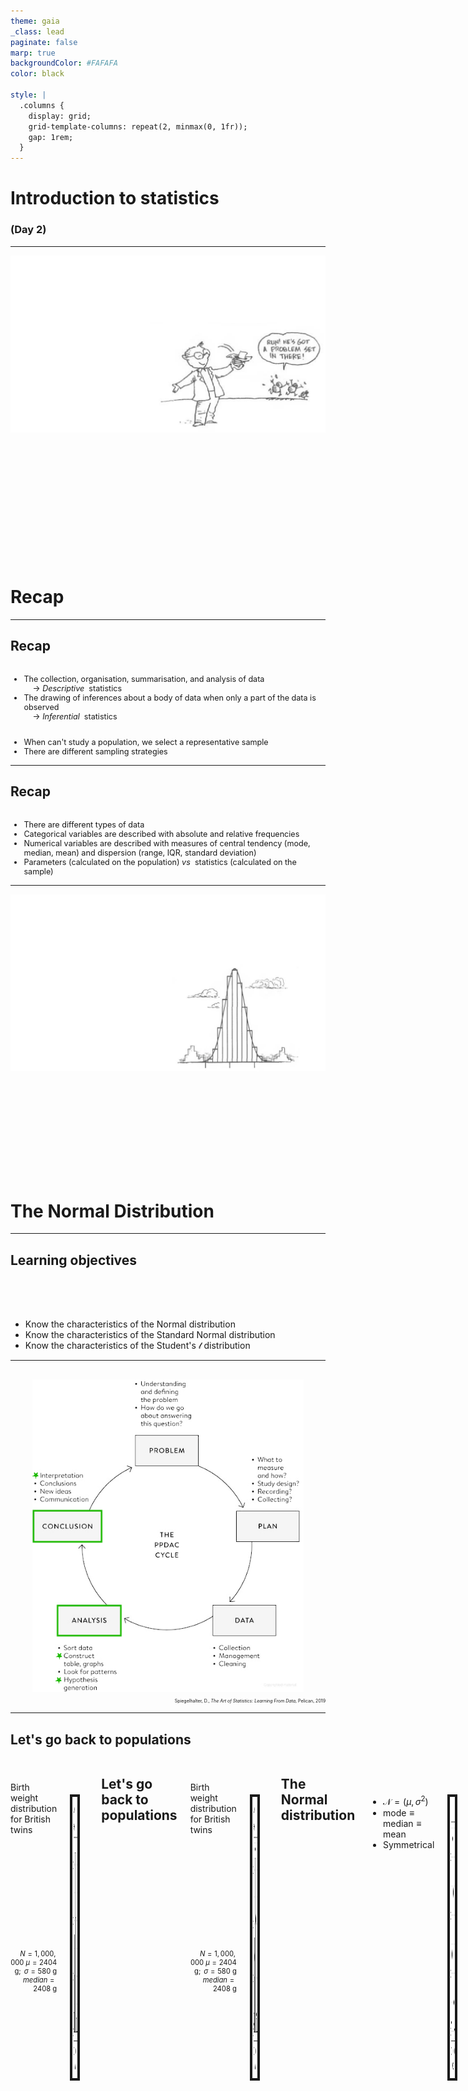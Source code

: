 ```yaml
---
theme: gaia
_class: lead
paginate: false
marp: true
backgroundColor: #FAFAFA
color: black

style: |
  .columns {
    display: grid;
    grid-template-columns: repeat(2, minmax(0, 1fr));
    gap: 1rem;
  }
---
```


<style>
section {
 font-family:  'Atkinson Hyperlegible', 'Helvetica', 'Arial', sans-serif;
}
</style>

# Introduction to statistics

### (Day 2)

---
![bg opacity](./img/backgrounds/wrappingup_bg.png)

<span style="display:block; height:190px;"></span>

# Recap

---
## Recap

<span style="display:block; height:1px;"></span>

<div style="font-size: 90%">

- The collection, organisation, summarisation, and analysis of data <br/> &nbsp;&nbsp;&nbsp; &rarr; *Descriptive* &nbsp;statistics
- The drawing of inferences about a body of data when only a part of the data is observed <br/> &nbsp;&nbsp;&nbsp; &rarr; *Inferential* &nbsp;statistics

<span style="display:block; height:1px;"></span>


- When can't study a population, we select a representative sample
- There are different sampling strategies

</div>

<!-- - Individuare in maniera efficiente i tratti importanti delle informazioni che sono state raccolte

- Partire dal particolare per capire come le informazioni si possono estendere alla totalità -->

---
## Recap

<span style="display:block; height:1px;"></span>

<div style="font-size: 90%">

- There are different types of data
- Categorical variables  are described with absolute and relative frequencies
- Numerical variables are described with measures of central tendency (mode, median, mean) and dispersion (range, IQR, standard deviation)
- Parameters (calculated on the population) *vs*&nbsp; statistics (calculated on the sample)

</div>

---
![bg opacity](./img/backgrounds/normal_bg.png)

<span style="display:block; height:150px;"></span>

# The Normal Distribution 

---
## Learning objectives

<span style="display:block; height:50px;"></span>

- Know the characteristics of the Normal distribution
- Know the characteristics of the Standard Normal distribution
- Know the characteristics of the Student's $\mathcal{t}$ distribution

---

<span style="display:block; height:2px;"></span>

<center>
<img src="./img/normal/PPDAC.png" img height="500px" border="0px"/>
</center>

<div style="font-size: 50%" align="right">

Spiegelhalter, D., *The Art of Statistics: Learning From Data*, Pelican, 2019

</div>

---
## Let's go back to populations

<div class="columns">
<div>

<span style="display:block; height:10px;"></span>

Birth weight distribution for British twins

<span style="display:block; height:155px;"></span>

<div style="font-size: 80%" align="right">

$N=1,000,000$
$\mu = 2404\text{ g}; \text{ } \sigma = 580\text{ g}$
$median = 2408\text{ g}$

</div>

</div>
<div>

<span style="display:block; height:30px;"></span>

<center>
<img src="./img/normal/Twin_BW_hist.png" img height="450px" border="4px"/>
</center>

</div>

<!-- The population distribution is the pattern made by the birth weights of all these babies, which we can obtain from TwinsUK data on the weights for 1M twins born in the UK from 1917 to 1998 to non-Hispanic white women – although this is not the entire set of twin births, it is such a large sample that we can take it as the population. (sono dati simulati a partire da dati reali) -->

---
## Let's go back to populations

<div class="columns">
<div>

<span style="display:block; height:10px;"></span>

Birth weight distribution for British twins

<span style="display:block; height:155px;"></span>

<div style="font-size: 80%" align="right">

$N=1,000,000$
$\mu = 2404\text{ g}; \text{ } \sigma = 580\text{ g}$
$median = 2408\text{ g}$

</div>

</div>
<div>

<span style="display:block; height:30px;"></span>

<center>
<img src="./img/normal/Twin_BW_hist_normale.png" img height="450px" border="4px"/>
</center>

</div>

<!-- The shape of this distribution is important. Measurements such as weight, income, height, and so on can, at least in principle, be as fine-grained as desired, and so can be considered ‘continuous’ quantities whose population distributions are smooth. The classic example is the ‘bell-shaped curve’, or normal distribution, first explored in detail by Carl Friedrich Gauss.

Theory shows that the normal distribution can be expected to occur for phenomena that are driven by large numbers of small influences, for example a complex physical trait that is not influenced by just a few genes. 

Figure shows a normal curve with the same mean and standard deviation as the recorded weights. The smooth normal curve and the histogram are gratifyingly close, and other complex traits such as height and cognitive skills also have approximately normal population distributions. 
-->

---
## The Normal distribution

<div class="columns">
<div>

<span style="display:block; height:30px;"></span>

- $\mathcal{N} = (\mu, \sigma^2)$
- $\text{mode} \equiv \text{median} \equiv \text{mean}$
- Symmetrical

</div>
<div>

<span style="display:block; height:30px;"></span>

<center>
<img src="./img/normal/Twin_BW_normale.png" img height="450px" border="4px"/>
</center>

</div>

<!-- La distribuzione GAUSSIANA è una distribuzione caratterizzata da una forma a campana.
E' simmetrica.
Definita in maniera univoca dalla media e dalla deviazione standard 

sigma^2 e' la varianza <!-- The normal distribution is characterized by its mean, or expectation, and its standard deviation.

It is an impressive achievement to be able to summarize over a million births by just these two quantities. 
 -->

---
## The Normal distribution

<div class="columns">
<div>

<span style="display:block; height:40px;"></span>

- $\text{Area under the curve} = 1$
- proportion $\equiv$ likelihood

<span style="display:block; height:120px;"></span>

<div style="font-size: 80%" align="right">

$\text{very low birth weight (VLBW)} < 1500 \text{ g}$
$\text{Twins with VLBW} = 6\%$
$\mathcal{P}(\text{twins with VLBW}) = 0.06$

</div>

</div>
<div>

<span style="display:block; height:30px;"></span>

<center>
<img src="./img/normal/Twin_BW_normale_area.png" img height="450px" border="4px"/>
</center>

</div>

<!-- il fatto che l'area e' 1 dipende dal fatto che la normale sia una distribuzione di probabilita'

For medical rather than statistical reasons, babies below 1,500 g ‘very low birth weight’. Figure 3.2(d) shows that we would expect 6% of babies in this group to be very low birth weight – in fact the actual number is ~74K (0.7%), in close agreement with the prediction from the normal curve. 

 -->

---
### Exercise #1

<div class="columns">
<div>

<span style="display:block; height:10px;"></span>

<div style="font-size: 90%">

:question: &nbsp;&nbsp;&nbsp; Which distributions has the 
&nbsp;&nbsp;&nbsp;&nbsp;&nbsp;&nbsp;&nbsp;&nbsp; largest mean?

&nbsp;&nbsp;&nbsp;&nbsp;&nbsp;&nbsp;&nbsp;&nbsp; a) Green
&nbsp;&nbsp;&nbsp;&nbsp;&nbsp;&nbsp;&nbsp;&nbsp; b) Blue
&nbsp;&nbsp;&nbsp;&nbsp;&nbsp;&nbsp;&nbsp;&nbsp; c) Yellow
&nbsp;&nbsp;&nbsp;&nbsp;&nbsp;&nbsp;&nbsp;&nbsp; d) None of the above

</div>

</div>
<div>
<span style="display:block; height:80px;"></span>

<center>
<img src="./img/normal/1200px-Normal_Distribution_PDF.svg_covered.png" img height="300px" border="4px"/>
</center>

</div>
</div>

<span style="display:block; height:30px;"></span>


---
### Exercise #2

<div class="columns">
<div>

<span style="display:block; height:10px;"></span>

<div style="font-size: 90%">

:question: &nbsp;&nbsp;&nbsp; Which distributions has the 
&nbsp;&nbsp;&nbsp;&nbsp;&nbsp;&nbsp;&nbsp;&nbsp; largest standard deviation?

&nbsp;&nbsp;&nbsp;&nbsp;&nbsp;&nbsp;&nbsp;&nbsp; a) Green
&nbsp;&nbsp;&nbsp;&nbsp;&nbsp;&nbsp;&nbsp;&nbsp; b) Blue
&nbsp;&nbsp;&nbsp;&nbsp;&nbsp;&nbsp;&nbsp;&nbsp; c) Yellow
&nbsp;&nbsp;&nbsp;&nbsp;&nbsp;&nbsp;&nbsp;&nbsp; d) None of the above

</div>

</div>
<div>
<span style="display:block; height:80px;"></span>

<center>
<img src="./img/normal/1200px-Normal_Distribution_PDF.svg_sd_covered.png" img height="300px" border="4px"/>
</center>

</div>
</div>

<span style="display:block; height:30px;"></span>

---
## The Normal distribution

<div class="columns">
<div>

<span style="display:block; height:px;"></span>

<div style="font-size: 80%">

- 3 $\sigma$ rule:
  - 68% of the observed values are at 1 $\sigma$ from the mean
  - 95% at 2 $\sigma$
  - 99.7% at 3 $\sigma$

<span style="display:block; height:1px;"></span>

- Empirical rule:
  - values $< 2 \sigma$ are *"common"*
  - values $> 2 \sigma$ are *"unusual"*  
  - values $> 3 \sigma$ are *"outliers"*  

</div>
</div>
<div>
<span style="display:block; height:80px;"></span>

<center>
<img src="./img/normal/Standard_Normal_Distribution.png" img height="370px" border="4px"/>
</center>

</div>

<!-- From the mathematical properties of the normal distribution, we know that roughly 95% of the population will be contained in the interval given by the mean ± two standard deviations, and 99.8% in the central ± three standard deviations. 

68% at 1SD -> valori comuni vs valori inusuali -->

---
## Outliers

<span style="display:block; height:1px;"></span>

<center>
<img src="./img/normal/Boxplot_vs_PDF.svg.png" img height="480px" border="0px"/>
</center>

<!-- Se i dati sono distribuiti normalmente c'e' una corrispondenza tra 1.5IQR dal 1o e 3o quartile e le standard deviation dalla media 
1.5 IQR (fence of the boxplot) -> If the data are normally distributed, the fence will be 2.7 standard deviations from the mean, so cases outside of it will be quite rare (0.4%)
-->

---
### Exercise #3

<div style="font-size: 80%">

:question: &nbsp;&nbsp;&nbsp; The height of the Italian male population is distributed according to
&nbsp;&nbsp;&nbsp;&nbsp;&nbsp;&nbsp;&nbsp;&nbsp; a Normal distribution with mean 170 cm and standard deviation 9.5 cm

&nbsp;&nbsp;&nbsp;&nbsp;&nbsp;&nbsp;&nbsp;&nbsp; Calculate the following values, when possible

&nbsp;&nbsp;&nbsp;&nbsp;&nbsp;&nbsp;&nbsp;&nbsp; a) The median height
&nbsp;&nbsp;&nbsp;&nbsp;&nbsp;&nbsp;&nbsp;&nbsp; b) The proportion of Italian men taller than $>170 \text{ cm}$
&nbsp;&nbsp;&nbsp;&nbsp;&nbsp;&nbsp;&nbsp;&nbsp; c) The values considered unusual and/or outliers
&nbsp;&nbsp;&nbsp;&nbsp;&nbsp;&nbsp;&nbsp;&nbsp; d) The most common height
&nbsp;&nbsp;&nbsp;&nbsp;&nbsp;&nbsp;&nbsp;&nbsp; e) The range that includes 68% of the individuals
&nbsp;&nbsp;&nbsp;&nbsp;&nbsp;&nbsp;&nbsp;&nbsp; f) The tallest Italian man's height

</div>

---
## Proportion $\equiv$ likelihood

<div class="columns">
<div>

<span style="display:block; height:20px;"></span>

<div style="font-size: 90%">

- 6% of the twins have a very low birth weight
- The probability of being very low birth weight is 0.06

<span style="display:block; height:20px;"></span>

<div align="right">
How did we get these numbers?
</div>

</div>

</div>
<div>

<span style="display:block; height:30px;"></span>

<center>
<img src="./img/normal/Twin_BW_normale_area.png" img height="450px" border="4px"/>
</center>

</div>

---
## The Standard Normal distribution

<div class="columns">
<div>

<span style="display:block; height:30px;"></span>

- $\mathcal{N} = Z = (0, 1)$

</div>
<div>

</div>

<!-- Distribuzione normale standardizzata -->

---
## The Standard Normal distribution

<div class="columns">
<div>

<span style="display:block; height:30px;"></span>

- $\mathcal{N} = (\mu, \sigma^2) \rightarrow Z = (0, 1)$

</div>
<div>

<span style="display:block; height:60px;"></span>

<center>
<img src="./img/normal/n2z_1.png" img height="400px" border="4px"/>
</center>
</div>

<!-- Magenta: mu=4, sd=1.5 -->

---
## The Standard Normal distribution

<div class="columns">
<div>

<span style="display:block; height:30px;"></span>

- $\mathcal{N} = (\mu, \sigma^2) \rightarrow Z = (0, 1)$

- $z = \frac{x - \mu}{}$
</div>
<div>

<span style="display:block; height:60px;"></span>

<center>
<img src="./img/normal/n2z_2.png" img height="400px" border="4px"/>
</center>
</div>

---
## The Standard Normal distribution

<div class="columns">
<div>

<span style="display:block; height:30px;"></span>

- $\mathcal{N} = (\mu, \sigma^2) \rightarrow Z = (0, 1)$

- $z = \frac{x - \mu}{\sigma}$
</div>
<div>

<span style="display:block; height:60px;"></span>

<center>
<img src="./img/normal/n2z_3.png" img height="400px" border="4px"/>
</center>
</div>

---
## The Standard Normal distribution

<div class="columns">
<div>

<span style="display:block; height:30px;"></span>

- $\mathcal{N} = (\mu, \sigma^2) \rightarrow Z = (0, 1)$

- $z = \frac{x - \mu}{\sigma}$

</div>
<div>

<center>
<img src="./img/normal/normal_table.jpg" img height="550px" border="4px"/>
</center>
</div>
</div>

<!-- E perche la SND ci piace? Perche' esistono delle tavole che ci dicono qual e' l'area sottesa  ad una certa porzione della curva, che corrispondono alla probabilita' di trovare (nel caso di queste tavole) un valore < di quello osservato (area colorata)

Ci sono diverse versioni di queste tabelle, per esempio quella complementare che riporta l'area per la zona bianca (probabilita' di osservare valori piu' estremi) -->

---
### The Standard Normal distribution in practice

<div style="font-size: 90%">

<div class="columns">
<div>

<span style="display:block; height:30px;"></span>



:pushpin: &nbsp;&nbsp;&nbsp; $\mu = 2404\text{ g}; \text{ } \sigma = 580\text{ g}$

&nbsp;&nbsp;&nbsp;&nbsp;&nbsp;&nbsp;&nbsp;&nbsp;

</div>
<div>

<span style="display:block; height:360px;"></span>

</div>
</div>

&nbsp;&nbsp;&nbsp;&nbsp;&nbsp;&nbsp;&nbsp;&nbsp; $\mathcal{P}(x < 1500 \text{ g}) = \text{ ?}$

</div>

---
### The Standard Normal distribution in practice

<div style="font-size: 90%">

<div class="columns">
<div>

<span style="display:block; height:30px;"></span>

:pushpin: &nbsp;&nbsp;&nbsp; $\mu = 2404\text{ g}; \text{ } \sigma = 580\text{ g}$

&nbsp;&nbsp;&nbsp;&nbsp;&nbsp;&nbsp;&nbsp;&nbsp; $\mathcal{z} = \frac{x - \mu}{\sigma} =  \frac{1500\text{ g} - 2404\text{ g}}{580\text{ g}}$
&nbsp;&nbsp;&nbsp;&nbsp;&nbsp;&nbsp;&nbsp;&nbsp;&nbsp;&nbsp;&nbsp;&nbsp; $= -1.56$

</div>
<div>

<span style="display:block; height:60px;"></span>

<center>
<img src="./img/normal/normal_table_zoom.jpg" img height="280px" border="4px"/>
</center> 

</div>
</div>

&nbsp;&nbsp;&nbsp;&nbsp;&nbsp;&nbsp;&nbsp;&nbsp; $\mathcal{P}(x < 1500 \text{ g}) = \text{ ?}$

</div>

---
### The Standard Normal distribution in practice

<div style="font-size: 90%">

<div class="columns">
<div>

<span style="display:block; height:30px;"></span>

:pushpin: &nbsp;&nbsp;&nbsp; $\mu = 2404\text{ g}; \text{ } \sigma = 580\text{ g}$

&nbsp;&nbsp;&nbsp;&nbsp;&nbsp;&nbsp;&nbsp;&nbsp; $\mathcal{z} = \frac{x - \mu}{\sigma} =  \frac{1500\text{ g} - 2404\text{ g}}{580\text{ g}}$
&nbsp;&nbsp;&nbsp;&nbsp;&nbsp;&nbsp;&nbsp;&nbsp;&nbsp;&nbsp;&nbsp;&nbsp; $= -1.56$

</div>
<div>

<span style="display:block; height:160px;"></span>

<center>
<img src="./img/normal/area_normal_symmetrical.png" img height="180px" border="4px"/>
</center> 

</div>
</div>

&nbsp;&nbsp;&nbsp;&nbsp;&nbsp;&nbsp;&nbsp;&nbsp; $\mathcal{P}(x < 1500 \text{ g}) = \text{ ?}$

</div>

<!-- Fare vedere che la curva e' simmetrica quindi possiamo usare 1.56 per conoscere l'area -->

---
### The Standard Normal distribution in practice

<div style="font-size: 90%">

<div class="columns">
<div>

<span style="display:block; height:30px;"></span>

:pushpin: &nbsp;&nbsp;&nbsp; $\mu = 2404\text{ g}; \text{ } \sigma = 580\text{ g}$

&nbsp;&nbsp;&nbsp;&nbsp;&nbsp;&nbsp;&nbsp;&nbsp; $\mathcal{z} = \frac{x - \mu}{\sigma} =  \frac{1500\text{ g} - 2404\text{ g}}{580\text{ g}}$
&nbsp;&nbsp;&nbsp;&nbsp;&nbsp;&nbsp;&nbsp;&nbsp;&nbsp;&nbsp;&nbsp;&nbsp; $= -1.56$

</div>
<div>

<span style="display:block; height:60px;"></span>

<center>
<img src="./img/normal/normal_table_zoom_example.jpg" img height="280px" border="4px"/>
</center> 

</div>
</div>

&nbsp;&nbsp;&nbsp;&nbsp;&nbsp;&nbsp;&nbsp;&nbsp; $\mathcal{P}(x < 1500 \text{ g}) = 1 - 0.9406 = 0.0594 \rightarrow 5.94\%$

</div>

---
### Exercise #4

<div style="font-size: 80%" >

:question: &nbsp;&nbsp;&nbsp; Not knowing that the baby has a twin, the pediatrician tells to the mother that
&nbsp;&nbsp;&nbsp;&nbsp;&nbsp;&nbsp;&nbsp;&nbsp; a birth weight lower than $2500$ g is unusual. Should the mother be worried?

</div>

<div class="columns">
<div>

<span style="display:block; height:30px;"></span>

<div style="font-size: 80%" >

&nbsp;&nbsp;&nbsp;&nbsp;&nbsp;&nbsp;&nbsp;&nbsp; $\mu = 2404\text{ g}; \text{ } \sigma = 580\text{ g}$

</div>

<span style="display:block; height:170px;"></span>

</div>
<div>

<span style="display:block; height:60px;"></span>

<center>
<img src="./img/normal/normal_table_zoom.jpg" img height="280px" border="4px"/>
</center> 

</div>
</div>

<!-- For medical rather than statistical reasons, babies below 2,500 g are considered ‘low birth weight’, and those below 1,500 g ‘very low birth weight’.  -->

---
## The Student's $\mathcal{t}$ distribution

<div class="columns">
<div>

<span style="display:block; height:10px;"></span>

<div style="font-size: 80%" >

- When observations are too little to be approximated to a Normal distribution
  
</div>

</div>
<div>

<span style="display:block; height:5px;"></span>

<center>
<img src="./img/normal/tdist.png" img height="450px" border="4px"/>
</center>

</div>
</div>

<!-- Quando la dimensione campionaria e' grande la nostra fiducia nell'approssimare sigma con la varianza campionaria e' ben riposta  e possiamo usare la normale per il calcolo dei CI, ma cosa succede quando i campioni soo piccoli? Usiamo la distribuzione  di Student

- e' una famiglia di distribuzioni, 1 per ogni valore campionario n-1

Come la normale:
- ha media 0
- e' simmetrica
- ha varianza >1 che si avvicina a 1 al crescere di N


Meno appuntita al centro e code piu' alte
 -->

---
## The Student's $\mathcal{t}$ distribution

<div class="columns">
<div>

<span style="display:block; height:10px;"></span>

<div style="font-size: 80%" >

- When observations are too little to be approximated to a Normal distribution

- Student's $\mathcal{t}$ distribution
  - keeps into account the degree of freedom $(\mathcal{df})$
  - one sample of size $n \rightarrow \mathcal{df} = n -1$


</div>

</div>
<div>

<center>
<img src="./img/normal/tdist_table.png" img height="550px" border="4px"/>
</center>

</div>
</div>

<!-- una famiglia di distribuzioni, 1 per ogni valore campionario n-1

 infatti la t-dist tiene conto dei valori campionari n-1, detti anche Gradi di liberta', che misurano la quantità di informazione disponibile nei dati che può essere usata per stimare sigma (affidabilità della stima s)

All’aumentare di n (e dei GdL) la stima di sigma attraverso s è sempre più affidabile: con n grande la distribuzione t si avvicina alla distribuzione normale
 -->


---
![bg opacity](./img/backgrounds/confidence_intervals_bg.png)

<span style="display:block; height:190px;"></span>

# Estimates and Confidence Intervals 

<!--- Partire dal particolare per capire come le informazioni si possono estendere alla totalità -->

---
## Learning objectives

<span style="display:block; height:50px;"></span>

- Understanding how to move from empirical to theoretical distributions
- Be able to calculate and interpret point and interval estimates (confidence intervals)

---

<span style="display:block; height:2px;"></span>

<center>
<img src="./img/confidence_intervals/PPDAC.png" img height="500px" border="0px"/>
</center>

<div style="font-size: 50%" align="right">

Spiegelhalter, D., *The Art of Statistics: Learning From Data*, Pelican, 2019

</div>

---
## &nbsp;&nbsp;&nbsp; :warning:  Disclaimer  :warning:

<span style="display:block; height:10px;"></span>

<div style="font-size: 90%">

&nbsp;&nbsp;&nbsp;&nbsp;&nbsp;&nbsp;&nbsp;&nbsp; If this part seems difficult to you, it's because it's really difficult.

&nbsp;&nbsp;&nbsp;&nbsp;&nbsp;&nbsp;&nbsp;&nbsp; You may have to spend quite a bit of time before understanding
&nbsp;&nbsp;&nbsp;&nbsp;&nbsp;&nbsp;&nbsp;&nbsp;  it completely. Don't worry, we've all been there!

</div>

---
## From sample to population

<span style="display:block; height:1px;"></span>

<center>
<img src="./img/confidence_intervals/sample2pop_empty.png" img height="450px" border="4px"/>
</center>

<!-- Ricapitoliamo: quando non possiamo studiare una popolazione ne usiamo un campione rappresentativo -->

---
## From sample to population

<span style="display:block; height:1px;"></span>

<center>
<img src="./img/confidence_intervals/sample2pop.png" img height="450px" border="4px"/>
</center>

<!-- e poi usiamo le informazioni raccolte dal campione per trarre delle conclusioni sulla popolazione 
Questo processo si chiama statistica inferenziale,

Procedimento induttivo che ha lo scopo di stimare i parametri (caratteristiche) sconosciuti della popolazione a partire dalle statistiche (stime conosciute) del campione 

Sulla base di un campione estratto casualmente da 1 popolazione cosa può essere detto circa la popolazione da cui il campione è stato estratto? -->

---
## How accurate are we?

<div style="font-size: 90%">

The mean BMI for Italian 11 years old girls is $18.4 \pm  3.3 \text{ kg}/\text{m}^2$

</div>

<span style="display:block; height:1px;"></span>

<center>
<img src="./img/confidence_intervals/Females_11yo_complete_dataset.png" img height="380px" border="4px"/>
</center>

<!-- In the age band of 11 yo there were about 400 girls. Since we know the survey was based on a proper random-sampling scheme, it is fairly reasonable to assume that the study population matches the target population, which is the Italian adolescent population. The crucial question is: how close are these statistics to what we would have found had we been able to ask every 11yo in the country? 

Magenta dotted line is the mean

As an illustration of how the accuracy of statistics depends on sample size, we shall pretend for the moment that the men in the survey in fact represent the population in which we are interested. 
-->

---
## Sample size

<div style="font-size: 90%">

&nbsp;&nbsp;&nbsp;&nbsp;&nbsp;&nbsp;&nbsp;&nbsp; $n = 10$

</div>

<span style="display:block; height:1px;"></span>

<center>
<img src="./img/confidence_intervals/Females_11yo_N10.png" img height="420px" border="4px"/>
</center>

<!--
For illustration, we then take successive samples of individuals from this ‘population’ of 760 men, pausing when we reach 10, 50, 100, 200 and 380 men. 

The data distributions of these samples are shown 

it is clear that the smaller samples are ‘bumpier’, and the summary stats (mean here) is sensitive to single data-points

 Magenta dotted line is the mean
Density should use another scale -->

---
## Sample size

<div style="font-size: 90%">

&nbsp;&nbsp;&nbsp;&nbsp;&nbsp;&nbsp;&nbsp;&nbsp; $n = 50$

</div>

<span style="display:block; height:1px;"></span>

<center>
<img src="./img/confidence_intervals/Females_11yo_N50.png" img height="420px" border="4px"/>
</center>

<!-- the rather high number of partners  in the first sample of ten individuals gets steadily overwhelmed, as the statistics get closer and closer to those of the whole group of 796 men as the sample size increases. -->

---
## Sample size

<div style="font-size: 90%">

&nbsp;&nbsp;&nbsp;&nbsp;&nbsp;&nbsp;&nbsp;&nbsp; $n = 100$

</div>

<span style="display:block; height:1px;"></span>

<center>
<img src="./img/confidence_intervals/Females_11yo_N100.png" img height="420px" border="4px"/>
</center>

<!-- the rather high number of partners  in the first sample of ten individuals gets steadily overwhelmed, as the statistics get closer and closer to those of the whole group of 796 men as the sample size increases. -->

---
## Sample size

<div style="font-size: 90%">

&nbsp;&nbsp;&nbsp;&nbsp;&nbsp;&nbsp;&nbsp;&nbsp; $n = 200$

</div>

<span style="display:block; height:1px;"></span>

<center>
<img src="./img/confidence_intervals/Females_11yo_N200.png" img height="420px" border="4px"/>
</center>

<!-- the rather high number of partners  in the first sample of ten individuals gets steadily overwhelmed, as the statistics get closer and closer to those of the whole group of 796 men as the sample size increases. -->

---
## Sample size

<div style="font-size: 90%">

&nbsp;&nbsp;&nbsp;&nbsp;&nbsp;&nbsp;&nbsp;&nbsp; $n = 300$

</div>

<span style="display:block; height:1px;"></span>

<center>
<img src="./img/confidence_intervals/Females_11yo_N300.png" img height="420px" border="4px"/>
</center>

<!-- the rather high number of partners  in the first sample of ten individuals gets steadily overwhelmed, as the statistics get closer and closer to those of the whole group of 796 men as the sample size increases. -->

---
### Exercise #5

<span style="display:block; height:1px;"></span>

<div style="font-size: 90%">

:question: &nbsp;&nbsp;&nbsp; When the sample size increases, an estimate of a parameter

&nbsp;&nbsp;&nbsp;&nbsp;&nbsp;&nbsp;&nbsp;&nbsp; a) improves
&nbsp;&nbsp;&nbsp;&nbsp;&nbsp;&nbsp;&nbsp;&nbsp; b) worsens
&nbsp;&nbsp;&nbsp;&nbsp;&nbsp;&nbsp;&nbsp;&nbsp; c) is sensitive to single data-points
&nbsp;&nbsp;&nbsp;&nbsp;&nbsp;&nbsp;&nbsp;&nbsp; d) there is no difference


</div>

<span style="display:block; height:80px;"></span>


---
## How accurate are we?

<span style="display:block; height:1px;"></span>

<div style="font-size: 90%">

With this example, we introduced two ideas:<br/>

  1. Larger samples improve population parameter estimation

  2. If we keep extracting (sub)samples, we get a feeling for ​​the variation (aka confidence interval) around the "plausible" value of the population parameter

<span style="display:block; height:1px;"></span>

<div align="right">

and so, now?

</div>

</div>

---
## Estimates & confidence intervals

How does one estimate the variation around the true population parameter, if what they are looking for is the true population parameter?

<span style="display:block; height:10px;"></span>

<img src="./img/confidence_intervals/dog-chasing-tail-6.gif" img height="300px" border="0px" style="float: right; padding: 10px 50px 100px 100px;"/>

<!--  
Now we come to a critical step. In order to work out how accurate these statistics might be, we need to think of how much our statistics might change if we (in our imagination) were to repeat the sampling process many times. In other words, if we repeatedly drew samples of 796 men from the country, how much would the calculated statistics vary?

If we knew how much these estimates would vary, then it would help tell us how accurate our actual estimate was. But unfortunately we could only work out the precise variability in our estimates if we knew precisely the details of the population. And this is exactly what we do not know.  -->

---
## Estimates & confidence intervals

<span style="display:block; height:10px;"></span>

1. Assuming that the population is similar to the sample <br/> $\rightarrow$ *via* bootstrapping

2. Making mathematical assumptions about the shape of the population distribution <br/> $\rightarrow$ *via* central limit theorem

<!-- There are two ways to resolve this circularity. The first is to make some mathematical assumptions about the shape of the population distribution, and use sophisticated probability theory to work out the variability we would expect in our estimate, and hence how far away we might expect, say, the average of our sample to be from the mean of the population. This is the traditional method that is taught in statistics textbooks, and we shall see how this works in Chapter 9. 

However, there is an alternative approach, based on the plausible assumption that the population should look roughly like the sample. Since we cannot repeatedly draw a new sample from the population, we instead repeatedly draw new samples from our sample! -->

---
## Estimates & confidence intervals

<div style="font-size: 80%">

&nbsp;&nbsp;&nbsp;&nbsp;&nbsp;&nbsp;&nbsp;&nbsp; $N_\text{Bootstrapping} = 1000$

</div>

<span style="display:block; height:0px;"></span>

<center>
<img src="./img/confidence_intervals/bootstrapping.png" img height="450px" border="4px"/>
</center>

<!-- If we repeat this resampling, say, 1,000 times, we get 1,000 possible estimates of the mean. These are displayed as histograms, with each histogram showing the spread of bootstrap estimates around the mean of the original sample. These are known as sampling distributions of estimates, since they reflect the variability in estimates that arise from repeated sampling of data.

Figure displays some clear features. The first, and perhaps most notable, is that almost all trace of the skewness of the original samples has gone – the distributions of the estimates based on the resampled data are almost symmetric around the mean of the original data. This is a first glimpse of what is known as the Central Limit Theorem, which says that the distribution of sample means tends towards the form of a normal distribution with increasing sample size, almost regardless of the shape of the original data distribution. 

Additionally, is that the bootstrap distributions get narrower as the sample size increases
 -->

---
## Estimates & confidence intervals

<div style="font-size: 80%">

&nbsp;&nbsp;&nbsp;&nbsp;&nbsp;&nbsp;&nbsp;&nbsp; Interval including 95% of the means obtained *via* bootstrapping

</div>

<span style="display:block; height:0px;"></span>

<center>
<img src="./img/confidence_intervals/bootstrapping_fence.png" img height="450px" border="4px"/>
</center>

<!-- For example, we can find the range of values that contains 95% of the means of the bootstrap resamples, and call this a 95% uncertainty interval
for the original estimates, or alternatively they can be called margins of error. These are shown in Table 7.2 – the symmetry of the bootstrap distributions means the uncertainty intervals are roughly symmetric around the original estimate.

Per farlo sfruttiamo le proprieta' della distribuzione normale (indipendentemente dalla distribuzione del campione) 

Ma prima osserviamo ancora che the bootstrap distributions get narrower as the sample size increases, which is reflected in the steadily narrower 95% uncertainty intervals.
 -->

 ---
## Estimates & confidence intervals

<div style="font-size: 80%">

&nbsp;&nbsp;&nbsp;&nbsp;&nbsp;&nbsp;&nbsp;&nbsp; Interval including 95% of the means obtained *via* bootstrapping

</div>

<span style="display:block; height:0px;"></span>

<center>
<img src="./img/confidence_intervals/bootstrapping_CI.png" img height="450px" border="4px"/>
</center>

<!-- For example, we can find the range of values that contains 95% of the means of the bootstrap resamples, and call this a 95% uncertainty interval
for the original estimates, or alternatively they can be called margins of error. These are shown in Table 7.2 – the symmetry of the bootstrap distributions means the uncertainty intervals are roughly symmetric around the original estimate.

Per farlo sfruttiamo le proprieta' della distribuzione normale (indipendentemente dalla distribuzione del campione) 

Ma prima osserviamo ancora che the bootstrap distributions get narrower as the sample size increases, which is reflected in the steadily narrower 95% uncertainty intervals.
The second important feature of Figure 7.3 is that the bootstrap distributions get narrower as the sample size increases, which is reflected in the steadily narrower 95% uncertainty intervals. 

Bootstrapping provides an intuitive, computer-intensive way of assessing the uncertainty in our estimates, without making strong assumptions and without using probability theory. But the technique is not feasible when it comes to, say, working out the margins of error on unemployment surveys of 100,000 people. Although bootstrapping is a simple, brilliant and extraordinarily effective idea, it is just too clumsy to bootstrap such large quantities of data, especially when a convenient theory exists that can generate formulae for the width of uncertainty intervals.

-->

---
### Exercise #6

<span style="display:block; height:1px;"></span>

:question: &nbsp;&nbsp;&nbsp; When the sample size increases, the accuracy of a parameter 
&nbsp;&nbsp;&nbsp;&nbsp;&nbsp;&nbsp;&nbsp;&nbsp; estimate...

&nbsp;&nbsp;&nbsp;&nbsp;&nbsp;&nbsp;&nbsp;&nbsp; a) improves
&nbsp;&nbsp;&nbsp;&nbsp;&nbsp;&nbsp;&nbsp;&nbsp; b) worsens
&nbsp;&nbsp;&nbsp;&nbsp;&nbsp;&nbsp;&nbsp;&nbsp; c) there is no difference


<span style="display:block; height:80px;"></span>


---
## Let's stop for a minute

<div style="font-size: 90%">

We introduced two difficult and important concepts:

  1. there is a variability in the estimate of a parameter that depends on the sample

  2. the shape of the sampling distribution doesn't depend on the shape of the empirical distribution, and can be approximate to a Normal distribution for large samples

<span style="display:block; height:1px;"></span>

<div align="right">

We now have all the elements for facing the second approach that<br/> can be used to calculate parameters estimates and confidence interval

</div>
</div>

<!-- 
- the variability in statistics based on samples

- the fact that the shape of the distribution of the statistics does not depend on the shape of the original distribution from which the individual data-points are drawn

- bootstrapping data when we do not want to make assumptions about the shape of the population

Rather remarkably, this has all been accomplished without any mathematics except the idea of drawing observations at random. -->

---
### The sampling distribution & <br/> the central limit theorem

<div class="columns">
<div>

<span style="display:block; height:10px;"></span>

<center>
<img src="./img/confidence_intervals/sampling_distro.png" img height="350px" border="0px"/>
</center>

</div>
<div>

<div style="font-size: 90%">

&nbsp;&nbsp;&nbsp;&nbsp;&nbsp;&nbsp;&nbsp;&nbsp;&nbsp;&nbsp;&nbsp;&nbsp;&nbsp;&nbsp;&nbsp;&nbsp;&nbsp;&nbsp;&nbsp;&nbsp;&nbsp; $\mathcal{N} = (\mu, \frac{\sigma^2}{n})$ with 
&nbsp;&nbsp;&nbsp;&nbsp;&nbsp;&nbsp;&nbsp;&nbsp;&nbsp;&nbsp;&nbsp;&nbsp;&nbsp;&nbsp;&nbsp;&nbsp;&nbsp;&nbsp;&nbsp;&nbsp;&nbsp; $\sqrt{ \frac{\sigma^2}{n}} = \frac{\sigma}{\sqrt{n}}$ 
&nbsp;&nbsp;&nbsp;&nbsp;&nbsp;&nbsp;&nbsp;&nbsp;&nbsp;&nbsp;&nbsp;&nbsp;&nbsp;&nbsp;&nbsp;&nbsp;&nbsp;&nbsp;&nbsp;&nbsp;&nbsp;&nbsp;&nbsp; $\rightarrow$ &nbsp; standard error (SE)

</div>

</div>
</div>


<!-- Distribuzione campionaria e' la distribuzione di tutti i possibile valori che possono essere assunti da qualche statistica (e.g., la media) calcolata da campioni della stessa dimensione ed estratti casualmente dalla stessa popolazione 

Come si costruisce? 
1. Estraggo tutti i possibili campioni di dimensione n
2. Calcolo la statistica di interesse
3. Tengo traccia di ciascun valore della statistica e della sua frequenza 

La forma della distribuzione delle medie campionarie è approssimativamente normale,  indipendentemente dalla distribuzione dei valori della popolazione d’origine dalla quale i campioni sono estratti, per n sufficientemente grande.

Teorema del limite centrale ci dice che la Distribuzione campionaria tende a presentare una Distribuzione Normale N = (μ, σ2 ), indipendentemente
dalla forma della distribuzione empirica osservata nel Campione quando
questo `e sufficientemente grande (≈ n > 30). La statistica misurata viene
considerata uno stimatore del Parametro μ della distribuzione campiona-
ria, mentre la sua Standard deviation è la radice quadrata del rapporto tra tra la varianza della popolazione e la dimensione del campione usato per calcolarla 
anche conosciuta come Errore standard della stima della statistica.

L'errore standard diminuisce al crescere di N e al decrescere della varianza

Quanto deve essere grande il campione perch&egrave; la distribuzione sia normale? 
Nella maggior parte delle situazioni pratiche, n=30 e' soddisfacente, ma l'approssimazione migliora all'aumentare di n (lo vedremo tra qualche slide) -->

---
## Let's put the pieces together...

<div class="columns">
<div>

<span style="display:block; height:50px;"></span>

<div style="font-size: 80%">

- the sampling distribution is a Normal distribution
- in a Normal distrubution, 95% of the data are at (about) $2 \times \text{SD}$ from the mean
- a 95% confidence interval is at (about) $2 \times \text{SE}$ from the sampling distribution mean

</div>

</div>
<div>

<span style="display:block; height:30px;"></span>

<center>
<img src="./img/normal/Standard_Normal_Distribution.png" img height="400px" border="4px"/>
</center>
</div>
</div>

<!-- Approssimando una Normale, la distribuzione campionaria ha le stesse (utili) caratteristiche della normale:
- &egrave; simmetrica
- ha area 1
- 95% delle medie campionarie sono a 2 SE dalla vera media della popolazione 

Tutti concetti che ci torneranno utili tra poco
-->

---
## Calculating confidence intervals

<div style="font-size: 90%">

:dart: &nbsp; A 95% CI is at (about) $2 \times \text{SE}$ from the sampling distribution mean ($\bar{x}$)

</div>

<div class="columns">
<div>

<span style="display:block; height:30px;"></span>

<div style="font-size: 90%">

&nbsp;&nbsp;&nbsp;&nbsp;&nbsp;&nbsp;&nbsp;&nbsp; 1. Calculate SE
&nbsp;&nbsp;&nbsp;&nbsp;&nbsp;&nbsp;&nbsp;&nbsp; 2. Calculate $2 \times \text{SE}$, *i.e.*, $95\%$
&nbsp;&nbsp;&nbsp;&nbsp;&nbsp;&nbsp;&nbsp;&nbsp;&nbsp;&nbsp;&nbsp;&nbsp; Margin of Error (ME)
&nbsp;&nbsp;&nbsp;&nbsp;&nbsp;&nbsp;&nbsp;&nbsp; 3. Calculate the $95\% \text{ CI}$ as 
&nbsp;&nbsp;&nbsp;&nbsp;&nbsp;&nbsp;&nbsp;&nbsp;&nbsp;&nbsp;&nbsp;&nbsp;  $(\bar{x} - \text{ ME} \text{ } ; \text{ } \bar{x} + \text{ ME} )$

</div>

</div>
<div>

<span style="display:block; height:10px;"></span>

<center>
<img src="./img/confidence_intervals/ME_and_CI.png" img height="400px" border="4px"/>
</center>

</div>
</div>


---
## Interpreting confidence intervals 

<div style="font-size: 90%">

&nbsp;&nbsp;&nbsp; A confidence interval is a range of values which includes the
&nbsp;&nbsp;&nbsp; estimated parameter with a given degree of confidence

---
## Interpreting confidence intervals 

<div style="font-size: 90%">

&nbsp;&nbsp;&nbsp; If we could sample the population 100 times, 95 would estimate a
&nbsp;&nbsp;&nbsp;  confidence interval which includes the true population parameter

</div>

<div class="columns">
<div>

<span style="display:block; height:30px;"></span>

<div style="font-size: 90%">

:pushpin: &nbsp;&nbsp;&nbsp; Population: Italian women 
&nbsp;&nbsp;&nbsp;&nbsp;&nbsp;&nbsp;&nbsp;&nbsp; 25-74 years old
&nbsp;&nbsp;&nbsp;&nbsp;&nbsp;&nbsp;&nbsp;&nbsp; $\mu=123 \text{ mmHg}$

</div>

</div>
<div>

<span style="display:block; height:10px;"></span>

<center>
<img src="./img/confidence_intervals/womenBP.png" img height="350px" border="4px"/>
</center>

</div>
</div>

<!-- Cosa rappresentano quindi i CI? Che dati 100 campioni estratti dalla popolazione, 95 stimano un IC al cui interno è compresa la media reale della popolazione e solo 5 stimano un ic che non include la media reale 

a confidence interval is the range of population parameters for which our observed statistic is a plausible consequence.
-->

---
### Exercise #7

<div style="font-size: 75%" >

:question: &nbsp;&nbsp;&nbsp; In the Results section, the authors reported the following

&nbsp;&nbsp;&nbsp;&nbsp;&nbsp;&nbsp;&nbsp;&nbsp; *In Mexican Americans, the mean age at menarche was 12.09 years 
&nbsp;&nbsp;&nbsp;&nbsp;&nbsp;&nbsp;&nbsp;&nbsp; (95% CI = 11.81 to 12.37 years)*

&nbsp;&nbsp;&nbsp;&nbsp;&nbsp;&nbsp;&nbsp;&nbsp; this means that...

&nbsp;&nbsp;&nbsp;&nbsp;&nbsp;&nbsp;&nbsp;&nbsp; a) the age at menarche for Mexican American girls is included between 11.81 
&nbsp;&nbsp;&nbsp;&nbsp;&nbsp;&nbsp;&nbsp;&nbsp;&nbsp;&nbsp;&nbsp;&nbsp; and 12.37 years old
&nbsp;&nbsp;&nbsp;&nbsp;&nbsp;&nbsp;&nbsp;&nbsp; b) 95% of Mexican American girls experience menarche between 11.81 and
&nbsp;&nbsp;&nbsp;&nbsp;&nbsp;&nbsp;&nbsp;&nbsp;&nbsp;&nbsp;&nbsp;&nbsp;  12.37 years old
&nbsp;&nbsp;&nbsp;&nbsp;&nbsp;&nbsp;&nbsp;&nbsp; c) the mean age at menarche for Mexican American girls has a 95% probability 
&nbsp;&nbsp;&nbsp;&nbsp;&nbsp;&nbsp;&nbsp;&nbsp;&nbsp;&nbsp;&nbsp;&nbsp; of being included between 11.81 and 12.37 years old
&nbsp;&nbsp;&nbsp;&nbsp;&nbsp;&nbsp;&nbsp;&nbsp; d) none of the above

</div>


<!-- Questa differenza di 200 euro a dx e sx della media e' il margine di errore del 95% -->

---
### Exercise #8

<div class="columns">
<div>

<span style="display:block; height:30px;"></span>

<div style="font-size: 80%" >

:question: &nbsp;&nbsp;&nbsp; If the CI is large we are...

<span style="display:block; height:10px;"></span>

&nbsp;&nbsp;&nbsp;&nbsp;&nbsp;&nbsp;&nbsp;&nbsp; a) more likely of including $\mu$
&nbsp;&nbsp;&nbsp;&nbsp;&nbsp;&nbsp;&nbsp;&nbsp; b) less likely of including $\mu$
&nbsp;&nbsp;&nbsp;&nbsp;&nbsp;&nbsp;&nbsp;&nbsp; c) there is no difference


</div>

</div>
<div>

<center>
<img src="./img/confidence_intervals/unannotated_CI.png" img height="400px" border="4px"/>
</center>

</div>
</div>

<span style="display:block; height:20px;"></span>

---
### Exercise #9

<div class="columns">
<div>

<span style="display:block; height:30px;"></span>

<div style="font-size: 80%" >

:question: &nbsp;&nbsp;&nbsp; If the CI is large we are...

<span style="display:block; height:10px;"></span>

&nbsp;&nbsp;&nbsp;&nbsp;&nbsp;&nbsp;&nbsp;&nbsp; a) more precise
&nbsp;&nbsp;&nbsp;&nbsp;&nbsp;&nbsp;&nbsp;&nbsp; b) less precise
&nbsp;&nbsp;&nbsp;&nbsp;&nbsp;&nbsp;&nbsp;&nbsp; c) there is no difference


</div>

</div>
<div>

<center>
<img src="./img/confidence_intervals/unannotated_CI.png" img height="400px" border="4px"/>
</center>

</div>
</div>

<span style="display:block; height:20px;"></span>

---
### Exercise #10

<div style="font-size: 90%" >

The mean BMI for Italian 11 years old girls ($n=403$) is $18.4 \pm  3.3 \text{ kg}/\text{m}^2$

:question: &nbsp;&nbsp;&nbsp; Calculate the 95% CI for the true mean $\mu$

&nbsp;&nbsp;&nbsp;&nbsp;&nbsp;&nbsp;&nbsp;&nbsp; $\text{SE}=\sigma/\sqrt{n} = \text{ ?} \rightarrow$ &nbsp;&nbsp;&nbsp; $\hat{\text{SE}}=s/\sqrt{n} = \text{ ?}$



</div>

<span style="display:block; height:180px;"></span>


---
### Exercise #11

<div style="font-size: 90%" >

:question: &nbsp;&nbsp;&nbsp; Given that $\mathcal{N} = (\mu, \frac{\sigma^2}{n})$ with $\sqrt{ \frac{\sigma^2}{n}} = \frac{\sigma}{\sqrt{n}} \rightarrow$ &nbsp; standard error (SE), 
&nbsp;&nbsp;&nbsp;&nbsp;&nbsp;&nbsp;&nbsp;&nbsp;  how can one reduce the confidence interval?

&nbsp;&nbsp;&nbsp;&nbsp;&nbsp;&nbsp;&nbsp;&nbsp; a) increasing $n$
&nbsp;&nbsp;&nbsp;&nbsp;&nbsp;&nbsp;&nbsp;&nbsp; b) decreasing $n$
&nbsp;&nbsp;&nbsp;&nbsp;&nbsp;&nbsp;&nbsp;&nbsp; c) increasing $\sigma$
&nbsp;&nbsp;&nbsp;&nbsp;&nbsp;&nbsp;&nbsp;&nbsp; d) decreasing $\sigma$
&nbsp;&nbsp;&nbsp;&nbsp;&nbsp;&nbsp;&nbsp;&nbsp; e) none of the above

</div>

<span style="display:block; height:40px;"></span>

---
## The $\alpha$ level

:dart: &nbsp;&nbsp;&nbsp; $\text{95\% CI} = (\bar{x} - \approx 2 \times \hat{SE} \text{ ; }  \bar{x} + \approx 2 \times \hat{SE})$
&nbsp;&nbsp;&nbsp;&nbsp;&nbsp;&nbsp;&nbsp;&nbsp;  &nbsp; $\approx 2$ &nbsp; ?

<div class="columns">
<div>
<span style="display:block; height:10px;"></span>
<div style="font-size: 80%" >

| Confidence Level | $\alpha$ | $\alpha/2$ | $z_{\alpha/2}$ |
| ----: | ----- | ---- | ----|
| 95% | 5% | 2.5% |  |

</div>

</div>
<div>

<center>
<img src="./img/confidence_intervals/alpha_level.png" img height="400px" border="4px"/>
</center>

</div>
</div>

<!-- L’intervallo di confidenza (IC) al 95% è il più usato e intuitivamente abbiamo gia' capito da dove deirva il fattore 1.96 (circa 2SE contengono il 95% dei campioni), ma vediamolo in modo piu' formale 

Quando accettiamo un livello di confidenza del 95% accettiamo implicitamente un errore del 5%, distribuito equamente a dx e sx dell'intrevallo di confidenza (in verde), quindi 2.5% per parte -->

---
## The $\alpha$ level

:dart: &nbsp;&nbsp;&nbsp; $\text{95\% CI} = (\bar{x} - \approx 2 \times \hat{SE} \text{ ; }  \bar{x} + \approx 2 \times \hat{SE})$
&nbsp;&nbsp;&nbsp;&nbsp;&nbsp;&nbsp;&nbsp;&nbsp;  &nbsp; $\approx 2$ &nbsp; ?

<div class="columns">
<div>
<span style="display:block; height:10px;"></span>

<div style="font-size: 80%" >

| Confidence Level | $\alpha$ | $\alpha/2$ | $z_{\alpha/2}$ |
| ----: | ----- | ---- | ----|
| 95% | 5% | 2.5% |  |

$100\% - 2.5\% = 97.5\%$ 
</div>

</div>
<div>

<center>
<img src="./img/confidence_intervals/alpha_level.png" img height="400px" border="4px"/>
</center>

</div>
</div>

<!--  e qual e' l'aera di questa parte bianca? E' la totalita' dell'area (1, o 100%) meno l'area bianca (2.5%), quindi 97.5%-->

---
## The $\alpha$ level

:dart: &nbsp;&nbsp;&nbsp; $\text{95\% CI} = (\bar{x} - \approx 2 \times \hat{SE} \text{ ; }  \bar{x} + \approx 2 \times \hat{SE})$
&nbsp;&nbsp;&nbsp;&nbsp;&nbsp;&nbsp;&nbsp;&nbsp;  &nbsp; $\approx 2$ &nbsp; $\rightarrow 1.96$

<div class="columns">
<div>

<span style="display:block; height:10px;"></span>

<div style="font-size: 80%" >

| Confidence Level | $\alpha$ | $\alpha/2$ | $z_{\alpha/2}$ |
| ----: | ----- | ---- | ----|
| 95% | 5% | 2.5% | 1.96 |

$100\% - 2.5\% = 97.5\% \rightarrow \mathcal{z} = 1.96$  

</div>

</div>
<div>

<center>
<img src="./img/confidence_intervals/normal_table_zoom2.png" img height="400px" border="4px"/>
</center>

</div>
</div>

<!--  E' qual e' il valore di z per cui la curva sottende un'area del 97.5%? 1.96 (le tavole si possono anche leggere al contrario, non solo da z all'area, ma anche dall'area a z) 

coefficiente di attendibilita'-->

---
## The $\alpha$ level

<div class="columns">
<div>
<span style="display:block; height:10px;"></span>

<div style="font-size: 80%" >

| Confidence Level | $\alpha$ | $\alpha/2$ | $z_{\alpha/2}$ |
| ----: | -----: | ---- | ----:|
| 95% | 5% | 2.5% | 1.96 |
| 90% | 10% | 5.0% | 1.65 |
| 99% | 1% | 0.5% | 2.58 |

<span style="display:block; height:10px;"></span>

$100\% - 2.5\% = 97.5\% \rightarrow \mathcal{z} = 1.96$ 
$100\% - 5.0\% = 95.0\% \rightarrow \mathcal{z} = 1.65$ 
$100\% - 0.5\% = 99.5\% \rightarrow \mathcal{z} = 2.58$ 
</div>

</div>
<div>

<center>
<img src="./img/confidence_intervals/alpha_level.png" img height="400px" border="4px"/>
</center>

</div>
</div>

<!-- 95% e' il valore piu' usato, ma altri comuni sono 90 e 99%, a cui corrispondono fattori di attendibilita' di 1.65 e 2.58

Faremo piu' avanti degli esercizi in cui ci calcoleremo 90 e 99% CI -->

---
## And for small samples?

<div class="columns">
<div>

<span style="display:block; height:1px;"></span>

<div style="font-size: 80%" >

:pushpin: &nbsp;&nbsp;&nbsp; $n=15$ &nbsp;&nbsp;&nbsp; patients with T2D
&nbsp;&nbsp;&nbsp;&nbsp;&nbsp;&nbsp;&nbsp;&nbsp; $\bar{x}_{\text{BMI}} = 25.0 \text{ kg}/\text{m}^2$
&nbsp;&nbsp;&nbsp;&nbsp;&nbsp;&nbsp;&nbsp;&nbsp; $s_{\text{BMI}}  = 2.7 \text{ kg}/\text{m}^2$

&nbsp;&nbsp;&nbsp;&nbsp;&nbsp;&nbsp;&nbsp;&nbsp; $\text{95\% CI} = \text{ ?}$ 

</div>
</div>
<div>

<center>
<img src="./img/confidence_intervals/tdist_table_zoom.png" img height="550px" border="4px"/>
</center>

</div>
</div>

---
### Exercise 12

<div class="columns">
<div>

<span style="display:block; height:1px;"></span>

<div style="font-size: 80%" >

:question: &nbsp;&nbsp;&nbsp; $n=15$ &nbsp;&nbsp;&nbsp; patients with T2D
&nbsp;&nbsp;&nbsp;&nbsp;&nbsp;&nbsp;&nbsp;&nbsp; $\bar{x}_{\text{BMI}} = 25.0 \text{ kg}/\text{m}^2$
&nbsp;&nbsp;&nbsp;&nbsp;&nbsp;&nbsp;&nbsp;&nbsp; $s_{\text{BMI}}  = 2.7 \text{ kg}/\text{m}^2$

&nbsp;&nbsp;&nbsp;&nbsp;&nbsp;&nbsp;&nbsp;&nbsp; $\hat{\text{SE}}=s/\sqrt{n} = \text{ ?}$
&nbsp;&nbsp;&nbsp;&nbsp;&nbsp;&nbsp;&nbsp;&nbsp; $\text{df} = n-1 = \text{ ?}$

&nbsp;&nbsp;&nbsp;&nbsp;&nbsp;&nbsp;&nbsp;&nbsp; $\text{95\% CI} = \text{ ?}$ 


</div>

<span style="display:block; height:40px;"></span>

</div>
<div>

<center>
<img src="./img/confidence_intervals/tdist_table_zoom.png" img height="550px" border="4px"/>
</center>

</div>
</div>

<!-- coefficiente di attendibilita' -->

---
### Confidence intervals for differences of means

<div style="font-size: 90%">

<span style="display:block; height:40px;"></span>

<!-- :pushpin: &nbsp;&nbsp;&nbsp;  -->
<!-- Which is the *true* difference in mean between two groups? -->

<div class="columns">
<div>

<div style="font-size: 90%" >

:pushpin: &nbsp;&nbsp;&nbsp; $\mathcal{N} = (\mu_{\text{i}} - \mu_{\text{c}}, \sqrt{\frac{\sigma_\text{i}^2}{n_\text{i}} + \frac{\sigma_\text{c}^2}{n_\text{c}}})$ 
&nbsp;&nbsp;&nbsp;&nbsp;&nbsp;&nbsp;&nbsp;&nbsp; $\hat{\text{SE}} = \sqrt{\frac{s_\text{i}^2}{n_\text{i}} + \frac{s_\text{c}^2}{n_\text{c}}}$

</div>

</div>
<div>

</div>
</div>

</div>

<!-- 
Ci sono casi in cui vogliamo stimare la differenza tra medie di una popolazione (per esempio tra i pazienti che hanno ricevuto un nuovo trattamento e quelli che hanno avuto la cura standard o il placebo)

Non lo abbiamo vistp in dettaglio in precedenza, ma, per il CLT la differenza tra le medie campionarie e' una stima non distorta della differenza delle medie delle due popolazioni -->

---
### Exercise #13

<div style="font-size: 80%">

:question: &nbsp;&nbsp;&nbsp; Which is the *true* difference in mean between the two groups?

<span style="display:block; height:1px;"></span>

<center>
<img src="./img/confidence_intervals/jama_network.png" img height="180px" border="4px"/>
</center>

<div class="columns">
<div>

&nbsp;&nbsp;&nbsp;&nbsp;&nbsp;&nbsp;&nbsp;&nbsp; $n_{\text{i}}= \text{ ?}, \text{ } \text{ } \text{ } \text{ } \bar{x}_{\text{i}}= \text{ ?}, \text{ } \text{ } \text{ }  s_\text{i} = 10.0$ 
&nbsp;&nbsp;&nbsp;&nbsp;&nbsp;&nbsp;&nbsp;&nbsp; $n_{\text{c}}= \text{ ?}, \text{ } \text{ }  \text{ } \text{ }  \bar{x}_{\text{c}}= \text{ ?}, \text{ } \text{ }  s_\text{i} = 8.7$ 

</div>
<div>

&nbsp;&nbsp;&nbsp;&nbsp;&nbsp;&nbsp;&nbsp;&nbsp; $\hat{\text{SE}} = \sqrt{\frac{s_\text{i}^2}{n_\text{i}} + \frac{s_\text{c}^2}{n_\text{c}}} = \text{ ?}$

</div>
</div>

</div>

<span style="display:block; height:1px;"></span>

<span style="display:block; height:1px;"></span>

<div style="font-size: 50%" align="left">

<br/> Tomazini B.M., *et al.*, *Effect of Dexamethasone on Days Alive and Ventilator-Free in Patients With Moderate or Severe Acute Respiratory Distress Syndrome and COVID-19*, JAMA, 2020

</div>


<!-- Abbiamo due gruppo di pazienti con COVID-19 e sindrome da distress respiratorio acuto moderato o grave (ARDS
uno con lo standard of care e uno a cui abbiamo somministrati desametasone endovenoso. 

Il numero di giorni di respirazione autonoma????

Qual e' il CI per la differenza delle medie dei due gruppi?
-->

---
## Confidence intervals for proportions


<span style="display:block; height:40px;"></span>

<div style="font-size: 90%" >

<!-- :pushpin: &nbsp;&nbsp;&nbsp;  Which is the *true* proportion of individuals with a given    
&nbsp;&nbsp;&nbsp;&nbsp;&nbsp;&nbsp;&nbsp;&nbsp; characteristic in a population? -->

:pushpin: &nbsp;&nbsp;&nbsp;  $\mathcal{N} = (\pi, \frac{\pi \times (1-\pi)}{n})$
&nbsp;&nbsp;&nbsp;&nbsp;&nbsp;&nbsp;&nbsp;&nbsp; $\hat{SE} = \sqrt{\frac{\bar{p}\times(1-\bar{p})}{n}}$, &nbsp; where $\bar{p} = \frac{m}{n}$

</div>

<!-- 
In campo medico ci sono molte questioni legate alla proporzione di pazienti con una certa caratteristica. Per esempio la proporzione di pazienti con una malattia, la proporzione di pazienti che necessita un ricovero, o quella che soffre di effetti collaterali dopo l'assunzione di un farmaco

Per il teorema del limite centrale, di nuovo, la proporzione campionaria e' una stima non distorta della proporzione della popolazione e la distribuzione campionaria si approssima ad una normale 

 -->

---
### Exercise #14

<div style="font-size: 80%">

:question: &nbsp;&nbsp;&nbsp; Which is the *true* proportion of women with endometriosis in the population?

<span style="display:block; height:1px;"></span>

<center>
<img src="./img/confidence_intervals/endometriosis.png" img height="180px" border="4px"/>
</center>

<div class="columns">
<div>

&nbsp;&nbsp;&nbsp;&nbsp;&nbsp;&nbsp;&nbsp;&nbsp; $n= \text{ ?}, \text{ } \text{ } \text{ } \text{ } m = \text{ ?}$
&nbsp;&nbsp;&nbsp;&nbsp;&nbsp;&nbsp;&nbsp;&nbsp; $\bar{p} = \frac{m}{n} = \text{ ?}$ 

</div>
<div>

&nbsp;&nbsp;&nbsp;&nbsp;&nbsp;&nbsp;&nbsp;&nbsp; $\hat{SE} = \sqrt{\frac{\bar{p}\times(1-\bar{p})}{n}} = \text{ ?}$

</div>
</div>

</div>

<span style="display:block; height:1px;"></span>

<span style="display:block; height:1px;"></span>

<div style="font-size: 50%" align="left">

<br/> Ferrero S.., *et al.*, *Prevalence of newly diagnosed endometriosis in women attending the general practitioner*,  <br/> Int J Gynaecol Obstet, 2020

</div>

---
### Confidence intervals for differences of proportion

<div style="font-size: 90%" >

<!-- :pushpin: &nbsp;&nbsp;&nbsp; Which is the *true* difference in proportion between two groups? -->

<span style="display:block; height:40px;"></span>

:pushpin: &nbsp;&nbsp;&nbsp; $\mathcal{N} = (\pi_{\text{i}} - \pi_{\text{c}}, \frac{\pi_i \times (1-\pi_i)}{n_i}+\frac{\pi_c \times (1-\pi_c)}{n_c})$ 
&nbsp;&nbsp;&nbsp;&nbsp;&nbsp;&nbsp;&nbsp;&nbsp; $\hat{\text{SE}} = \sqrt{\frac{\bar{p}_i \times (1-\bar{p}_i)}{n_i}+\frac{\bar{p}_c \times (1-\bar{p}_c)}{n_c}}$

</div>


<!--
Spesso, nella clinica, siamo interessati a confrontare le proporzioni di pazienti con una certa caratteristica che provengono da due diverse popolazioi, come la proporzione di uomini e donne che soffrono di una qualche malattia, o due gruppi di persone che rispondono o meno ad un farmaco

 Per il teorema del limite centrale, di nuovo, la differenza tra le proporzioni campionarie e' una stima non distorta della differenza di proporzioni nella popolazione e la distribuzione campionaria si approssima ad una normale  -->

---
### Exercise #15

<div style="font-size: 80%">

:question: &nbsp;&nbsp;&nbsp; Which is the *true* difference in proportion between two groups?

<span style="display:block; height:1px;"></span>

<center>
<img src="./img/confidence_intervals/nejm.png" img height="160px" border="4px"/>
</center>

<div class="columns">
<div>

&nbsp;&nbsp;&nbsp;&nbsp;&nbsp;&nbsp;&nbsp;&nbsp; $n_{\text{i}}= \text{ ?}, \text{ } \text{ } \text{ } \text{ } m_{\text{i}}= \text{ ?}, \text{ } \text{ } \text{ }  p_\text{i} = \frac{m_\text{i}}{n_\text{i}} = \text{ ?}$ 
&nbsp;&nbsp;&nbsp;&nbsp;&nbsp;&nbsp;&nbsp;&nbsp; $n_{\text{c}}= \text{ ?}, \text{ } \text{ }  \text{ } \text{ }  m_{\text{c}}= \text{ ?}, \text{ } \text{ }  p_\text{c} = \frac{m_\text{c}}{n_\text{c}} = \text{ ?}$ 

</div>
<div>

&nbsp;&nbsp;&nbsp;&nbsp;&nbsp;&nbsp;&nbsp;&nbsp; $\hat{\text{SE}} = \sqrt{\frac{\bar{p}_\text{i} \times (1-\bar{p}_\text{i})}{n_\text{i}}+\frac{\bar{p}_\text{c} \times (1-\bar{p}_\text{c})}{n_\text{c}}} = \text{ ?}$

</div>
</div>

</div>

<span style="display:block; height:10px;"></span>

<span style="display:block; height:1px;"></span>

<div style="font-size: 50%" align="left">

<br/> Connor, E.M. *et al.*, *Reduction of Maternal-Infant Transmission of Human Immunodeficiency Virus Type 1 with Zidovudine Treatment*, NEJM, 1994

</div>


<!-- 
Randomized Trial on the efficacy of AZT in reducing the risk of maternal-infant HIV transmission
HIV positive pregnant women randomized to receive AZT or placebo -->

---
![bg opacity](./img/backgrounds/confidence_intervals_bg.png)

## Summary

<div style="font-size: 80%" >

- We use statistics to estimate parameters (point estimates)
- Interval estimates (CI and/or ME) should be communicated along with the point estimates 
- The sample size influences the size of the CI
- Sampling distributions tend to show a normal distribution if the sample size is large enough (CLT)
- We can take advantage of the CLT to calculate interval estimates (CI) 
- For small sample size, the sampling distribution is approximated to a Student's $\mathcal{t}$ 
- 95% confidence intervals tell us the the true value has 95% probability of being inside the given range

</div>

<!-- Abbiamo un grado di confidenza del X% che la proporzione del della popolazione p sia compresa tra il x e x% -->

---
![bg opacity](./img/backgrounds/wrappingup_bg.png)

<span style="display:block; height:190px;"></span>
# See you tomorrow
